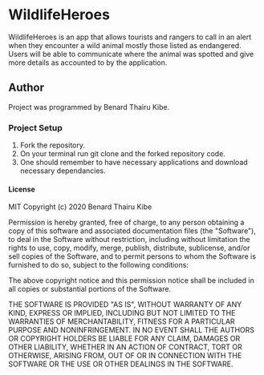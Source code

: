 # WildlifeHeroes

WildlifeHeroes is an app that allows tourists and rangers to call in an alert when they encounter a wild animal mostly those listed as endangered. Users will be able to communicate where the animal was spotted and give more details as accounted to by the application. 

## Author

Project was programmed by Benard Thairu Kibe.

### Project Setup

1. Fork the repository.
1. On your terminal run git clone and the forked repository code.
1. One should remember to have necessary applications and download necessary dependancies.

#### License

MIT Copyright (c) 2020 Benard Thairu Kibe

Permission is hereby granted, free of charge, to any person obtaining a copy of this software and associated documentation files (the "Software"), to deal in the Software without restriction, including without limitation the rights to use, copy, modify, merge, publish, distribute, sublicense, and/or sell copies of the Software, and to permit persons to whom the Software is furnished to do so, subject to the following conditions:

The above copyright notice and this permission notice shall be included in all copies or substantial portions of the Software.

THE SOFTWARE IS PROVIDED "AS IS", WITHOUT WARRANTY OF ANY KIND, EXPRESS OR IMPLIED, INCLUDING BUT NOT LIMITED TO THE WARRANTIES OF MERCHANTABILITY, FITNESS FOR A PARTICULAR PURPOSE AND NONINFRINGEMENT. IN NO EVENT SHALL THE AUTHORS OR COPYRIGHT HOLDERS BE LIABLE FOR ANY CLAIM, DAMAGES OR OTHER LIABILITY, WHETHER IN AN ACTION OF CONTRACT, TORT OR OTHERWISE, ARISING FROM, OUT OF OR IN CONNECTION WITH THE SOFTWARE OR THE USE OR OTHER DEALINGS IN THE SOFTWARE.